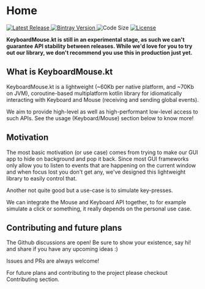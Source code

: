 # Home

<p>
    <a href="https://github.com/Animeshz/keyboard-mouse-kt/releases">
        <img src="https://img.shields.io/github/release-date/Animeshz/keyboard-mouse-kt?style=flat-square&label=Latest%20Release" alt="Latest Release" />
    </a>
    <a href="https://bintray.com/animeshz/maven/keyboard-kt">
        <img src="https://img.shields.io/bintray/v/animeshz/maven/keyboard-kt?color=blue&style=flat-square" alt="Bintray Version">
    </a>
    <img src="https://img.shields.io/github/languages/code-size/Animeshz/keyboard-mouse-kt?style=flat-square" alt="Code Size"/>
    <a href="https://github.com/Animeshz/keyboard-mouse-kt/blob/master/LICENSE">
        <img src="https://img.shields.io/github/license/Animeshz/keyboard-mouse-kt?style=flat-square" alt="License" />
    </a>
</p>

__KeyboardMouse.kt is still in an experimental stage, as such we can't guarantee API stability between releases. While we'd love for you to try out our library, we don't recommend you use this in production just yet.__

## What is KeyboardMouse.kt

KeyboardMouse.kt is a lightweight (~60Kb per native platform, and ~70Kb on JVM), coroutine-based multiplatform kotlin library for idiomatically interacting with Keyboard and Mouse (receiving and sending global events).

We aim to provide high-level as well as high-performant low-level access to such APIs. See the usage (Keyboard/Mouse) section below to know more!

## Motivation

The most basic motivation (or use case) comes from trying to make our GUI app to hide on background and pop it back. Since most GUI frameworks only allow you to listen to events that are happening on the current window and when focus lost you don't get any, we've designed this lightweight library to easily control that.

Another not quite good but a use-case is to simulate key-presses.

We can integrate the Mouse and Keyboard API together, to for example simulate a click or something, it really depends on the personal use case.

## Contributing and future plans

The Github discussions are open! Be sure to show your existence, say hi! and share if you have any upcoming ideas :)

Issues and PRs are always welcome!

For future plans and contributing to the project please checkout Contributing section.
